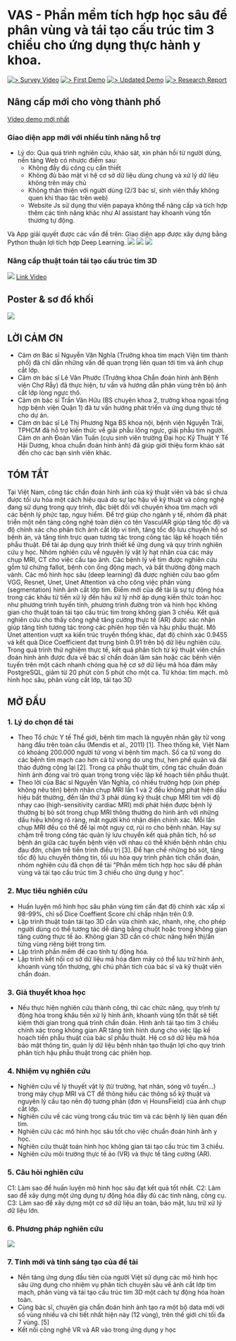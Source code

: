 # VAS - Phần mềm tích hợp học sâu để phân vùng và tái tạo cấu trúc tim 3 chiều cho ứng dụng thực hành y khoa.
[![> Survey Video](https://img.shields.io/badge/Survey%20Video-blue)](https://www.youtube.com/watch?v=pJzWQ4DopQY)
[![> First Demo](https://img.shields.io/badge/First%20Demo-red)](https://youtu.be/r-55GCIwjAo)
[![> Updated Demo](https://img.shields.io/badge/Updated%20Demo-yellow)](https://youtu.be/_2katMerd64)
[![> Research Report](https://img.shields.io/badge/Research%20Report-black)](https://github.com/VISEF-ISEF-team/VascuIAR/blob/main/static/BCKH.pdf)

## Nâng cấp mới cho vòng thành phố

[Video demo mới nhất](https://youtu.be/ssdXmd1ua2c?si=EiynVL32P7t3Hdm3)
### Giao diện app mới với nhiều tính năng hỗ trợ
- Lý do: Qua quá trình nghiên cứu, khảo sát, xin phản hồi từ người dùng, nền tảng Web có nhược điểm sau:
    - Không đầy đủ công cụ cần thiết
    - Không đủ bảo mật vì hệ cơ sở dữ liệu dùng chung và xử lý dữ liệu không trên máy chủ
    - Không thân thiện với người dùng (2/3 bác sĩ, sinh viên thấy không quen khi thao tác trên web)
    - Website Js sử dụng thư viện papaya không thể nâng cấp và tích hợp thêm các tính năng khác như AI assistant hay khoanh vùng tổn thương tự động.

Và App giải quyết được các vấn đề trên:
Giao diện app được xây dựng bằng Python thuận lợi tích hợp Deep Learning.
![](imgs/GUIapp1.png)
![](imgs/GUIapp2.png)
![](imgs/GUIapp3.png)

### Nâng cấp thuật toán tái tạo cấu trúc tim 3D
![](imgs/GUIapp4.png)
[Link Video](https://youtu.be/_2katMerd64?si=ygL-vjjW1J7cRJSX)

## Poster & sơ đồ khối
![](Poster.png)

## LỜI CẢM ƠN
- Cảm ơn Bác sĩ Nguyễn Văn Nghĩa (Trưởng khoa tim mạch Viện tim thành phố) đã chỉ dẫn những vấn đề quan trọng liên quan tới tim và ảnh chụp cắt lớp.
- Cảm ơn bác sĩ Lê Văn Phước (Trưởng khoa Chẩn đoán hình ảnh Bệnh viện Chợ Rẫy) đã thực hiện, tư vấn và hướng dẫn phân vùng trên bộ ảnh cắt lớp lòng ngực thô.  
- Cảm ơn bác sĩ Trần Văn Hữu (BS chuyên khoa 2, trưởng khoa ngoại tổng hợp bệnh viện Quận 1) đã tư vấn hướng phát triển và ứng dụng thực tế cho dự án.
- Cảm ơn bác sĩ Lê Thị Phương Nga BS khoa nội, bệnh viện Nguyễn Trãi, TPHCM đã hỗ trợ kiến thức về giãi phẫu lồng ngực, giãi phẫu tim người.
Cảm ơn anh Đoàn Văn Tuấn (cựu sinh viên trường Đại học Kỹ Thuật Y Tế Hải Dương, khoa chuẩn đoán hỉnh ảnh) đã giúp giới thiệu form khảo sát đến cho các bạn sinh viên khác.  
## TÓM TẮT
Tại Việt Nam, công tác chẩn đoán hình ảnh của kỹ thuật viên và bác sĩ chưa được tối ưu hóa một cách hiệu quả do sự lạc hậu về kỹ thuật và công nghệ đang sử dụng trong quy trình, đặc biệt đối với chuyên khoa tim mạch với các bệnh lý phức tạp, nguy hiểm. Để trợ giúp cho ngành y tế, nhóm đã phát triển một nền tảng công nghệ toàn diện có tên VasculAR giúp tăng tốc độ và độ chính xác cho phân tích ảnh cắt lớp vi tính, tăng tốc độ lưu chuyển hồ sơ bệnh án, và tăng tính trực quan tương tác trong công tác lập kế hoạch tiền phẫu thuật. Đề tài áp dụng quy trình thiết kế ứng dụng và quy trình nghiên cứu y học. Nhóm nghiên cứu về nguyên lý vật lý hạt nhân của các máy chụp MRI, CT cho việc cấu tạo ảnh. Các bệnh lý về tim được nghiên cứu gồm tứ chứng fallot, bệnh còn ống động mạch, và bất thường động mạch vành. Các mô hình học sâu (deep learning) đã được nghiên cứu bao gồm VGG, Resnet, Unet, Unet Attention và cho công việc phân vùng (segmentation) hình ảnh cắt lớp tim. Điểm mới của đề tài là sự tự động hóa trong các khâu từ tiền xử lý đến hậu xử lý nhờ áp dụng kiến thức toán học như phương trình tuyến tính, phương trình đường tròn và hình học không gian cho thuật toán tái tạo cấu trúc tim trong không gian 3 chiều. Kết quả nghiên cứu cho thấy công nghệ tăng cường thực tế (AR) được xác nhận giúp tăng tính tương tác trong các phiên họp tiền và hậu phẫu thuật. Mô Unet attention vượt xa kiến trúc truyền thống khác, đạt độ chính xác 0.9455 và kết quả Dice Coefficient đạt trung bình 0.91 trên bộ dữ liệu nghiên cứu. Trong quá trình thử nghiệm thực tế, kết quả phân tích từ kỹ thuật viên chẩn đoán hình ảnh được đưa về bác sĩ chẩn đoán lâm sàn hoặc các bệnh viện tuyến trên một cách nhanh chóng qua hệ cơ sở dữ liệu mã hóa đám mây PostgreSQL, giảm từ 20 phút còn 5 phút cho một ca.
Từ khóa: tim mạch. mô hình học sâu, phân vùng cắt lớp, tái tạo 3D

## MỞ ĐẦU
### 1. Lý do chọn đề tài
- Theo Tổ chức Y tế Thế giới, bệnh tim mạch là nguyên nhân gây tử vong hàng đầu trên toàn cầu (Mendis et al., 2011) [1]. Theo thống kê, Việt Nam có khoảng 200.000 người tử vong vì bệnh tim mạch. Số ca tử vong do các bệnh tim mạch cao hơn cả tử vong do ung thư, hen phế quản và đái tháo đường cộng lại [2]. Trong ca phẫu thuật tim, công tác chuẩn đoán hình ảnh đóng vai trò quan trọng trong việc lập kế hoạch tiền phẫu thuật. 
- Theo lời của Bác sĩ Nguyễn Văn Nghĩa, có nhiều trường hợp (xin phép không nêu tên) bệnh nhân chụp MRI lần 1 và 2 đều không phát hiện dấu hiệu bất thường, đến lần thứ 3 phải dùng kỹ thuật chụp MRI tim với độ nhạy cao (high-sensitivity cardiac MRI) mới phát hiện được bệnh lý thường bị bỏ sót trong chụp MRI thông thường do hình ảnh với những dấu hiệu không rõ ràng, mắt người khó nhận diện chính xác. Mỗi lần chụp MRI đều có thể để lại một nguy cơ, rủi ro cho bệnh nhân. Hay sự chậm trễ trong công tác quản lý lưu chuyển kết quả phân tích, hồ sơ bệnh án giữa các tuyến bệnh viện với nhau có thể khiến bệnh nhân chịu đau đớn, chậm trễ tiến trình điều trị [3]. Để hạn chế những bỏ sót, tăng tốc độ lưu chuyển thông tin, tối ưu hóa quy trình phân tích chẩn đoán, nhóm nghiên cứu đã chọn đề tài “Phần mềm tích hợp học sâu để phân vùng và tái tạo cấu trúc tim 3 chiều cho ứng dụng y học”.
### 2. Mục tiêu nghiên cứu
- Huấn luyện mô hình học sâu phân vùng tim cần đạt độ chính xác xấp xỉ 98-99%, chỉ số Dice Coeffient Score chỉ chấp nhận trên 0.9.
- Lập trình thuật toán tái tạo 3D cần vừa chính xác, nhanh, nhẹ, cho phép người dùng có thể tương tác dễ dàng bằng chuột hoặc trong không gian tăng cường thực tế ảo. Không gian 3D cần có chức năng hiển thị/ẩn từng vùng riêng biệt trong tim.
- Lập trình phần mềm đề cao tính tự động hóa.
- Lập trình kết nối cơ sở dữ liệu mã hóa đám mây có thể lưu trữ hình ảnh, khoanh vùng tổn thương, ghi chú phân tích của bác sĩ và kỹ thuật viên chẩn đoán.
### 3. Giả thuyết khoa học
- Nếu thực hiện nghiên cứu thành công, thì các chức năng, quy trình tự động hóa trong khâu tiền xử lý hình ảnh, khoanh vùng tổn thất sẽ tiết kiệm thời gian trong quá trình chẩn đoán. Hình ảnh tái tạo tim 3 chiều chính xác trong không gian AR tăng tính hình dung cho việc lập kế hoạch tiền phẫu thuật của bác sĩ phẫu thuật. Hệ cơ sở dữ liệu mã hóa bảo mật thông tin, quản lý dữ liệu bệnh nhân tạo thuận lợi cho quy trình phân tích hậu phẫu thuật trong các phiên họp.
### 4. Nhiệm vụ nghiên cứu
- Nghiên cứu về lý thuyết vật lý (từ trường, hạt nhân, sóng vô tuyến…) trong máy chụp MRI và CT để thông hiểu các thông số kỹ thuật và nguyên lý cấu tạo nên độ tương phản (đơn vị HounsField) của ảnh chụp cắt lớp.
- Nghiên cứu về các vùng trong cấu trúc tim và các bệnh lý liên quan đến tim.
- Nghiên cứu các mô hình học sâu tốt cho việc chuẩn đoán hình ảnh y học.
- Nghiên cứu thuật toán hình học không gian tái tạo cấu trúc tim 3 chiều.
- Nghiên cứu môi trường thực tế ảo (VR) và thực tế tăng cường (AR).
### 5. Câu hỏi nghiên cứu
C1: Làm sao để huấn luyện mô hình học sâu đạt kết quả tốt nhất.
C2: Làm sao để xây dựng một ứng dụng tự động hóa đầy đủ các tính năng, công cụ. 
C3: Làm sao để xây dựng một cơ sở dữ liệu an toàn, bảo mật, lưu trữ xử lý dữ liệu lớn.
### 6. Phương pháp nghiên cứu
![](quytrinh.jpeg)

### 7. Tính mới và tính sáng tạo của đề tài
- Nền tảng ứng dụng đầu tiên của người Việt sử dụng các mô hình học sâu ứng dụng cho 
nhiệm vụ phân tích chuyên sâu về ảnh cắt lớp tim mạch, phân vùng và tái tạo cấu trúc 
tim 3D một cách tự động hóa hoàn toàn.
- Cùng bác sĩ, chuyên gia chẩn đoán hinh ảnh tạo ra một bộ data mới với số vùng nhiều 
và chi tiết nhất hiện này (12 vùng), trên thế giới chỉ tối đa 7 vùng. [5]
- Kết nối công nghệ VR và AR vào trong ứng dụng y học
